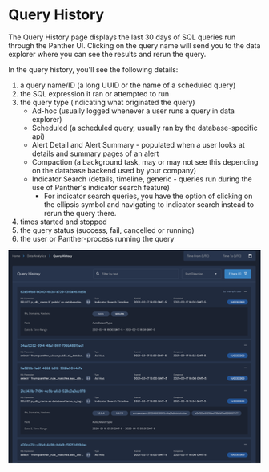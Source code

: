 # Query History

The Query History page displays the last 30 days of SQL queries run through the Panther UI. Clicking on the query name will send you to the data explorer where you can see the results and rerun the query. 

In the query history, you'll see the following details:

1. a query name/ID \(a long UUID or the name of a scheduled query\)
2. the SQL expression it ran or attempted to run
3. the query type \(indicating what originated the query\)
   * Ad-hoc \(usually logged whenever a user runs a query in data explorer\)
   * Scheduled \(a scheduled query, usually ran by the database-specific api\)
   * Alert Detail and Alert Summary - populated when a user looks at details and summary pages of an alert
   * Compaction \(a background task, may or may not see this depending on the database backend used by your company\)
   * Indicator Search \(details, timeline, generic - queries run during the use of Panther's indicator search feature\) 
     * For indicator search queries, you have the option of clicking on the ellipsis symbol and navigating to indicator search instead to rerun the query there.
4. times started and stopped 
5. the query status \(success, fail, cancelled or running\)
6. the user or Panther-process running the query

![Query history](../.gitbook/assets/query-history.png)




